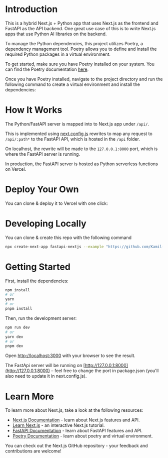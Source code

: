 # Introduction
This is a hybrid Next.js + Python app that uses Next.js as the frontend and FastAPI as the API backend. One great use case of this is to write Next.js apps that use Python AI libraries on the backend.

To manage the Python dependencies, this project utilizes Poetry, a dependency management tool. Poetry allows you to define and install the required Python packages in a virtual environment.

To get started, make sure you have Poetry installed on your system. You can find the Poetry documentation [here](https://python-poetry.org/docs/).

Once you have Poetry installed, navigate to the project directory and run the following command to create a virtual environment and install the dependencies:

# How It Works
The Python/FastAPI server is mapped into to Next.js app under `/api/`.

This is implemented using [next.config.js](https://github.com/Kamil-cr/fastapi-nextjs/blob/main/fastapi_nextjs/next.config.mjs) rewrites to map any request to `/api/:path*` to the FastAPI API, which is hosted in the `/api` folder.

On localhost, the rewrite will be made to the `127.0.0.1:8000` port, which is where the FastAPI server is running.

In production, the FastAPI server is hosted as Python serverless functions on Vercel.

# Deploy Your Own
You can clone & deploy it to Vercel with one click:

# Developing Locally
You can clone & create this repo with the following command
```bash
npx create-next-app fastapi-nextjs --example "https://github.com/Kamil-cr/fastapi-nextjs"
```
# Getting Started
First, install the dependencies:

```bash
npm install
# or
yarn
# or
pnpm install
```

Then, run the development server:
```bash
npm run dev
# or
yarn dev
# or
pnpm dev
```
Open [http://localhost:3000](http://localhost:3000) with your browser to see the result.

The FastApi server will be running on [http://127.0.0.1:8000](http://127.0.0.1:8000) – feel free to change the port in package.json (you'll also need to update it in next.config.js).

# Learn More
To learn more about Next.js, take a look at the following resources:

- [Next.js Documentation](https://nextjs.org/docs) - learn about Next.js features and API.
- [Learn Next.js](https://nextjs.org/learn) - an interactive Next.js tutorial.
- [FastAPI Documentation](https://fastapi.tiangolo.com) - learn about FastAPI features and API.
- [Poetry Documentation](https://python-poetry.org/docs/) - learn about poetry and virtual environment.

You can check out the Next.js GitHub repository - your feedback and contributions are welcome!
